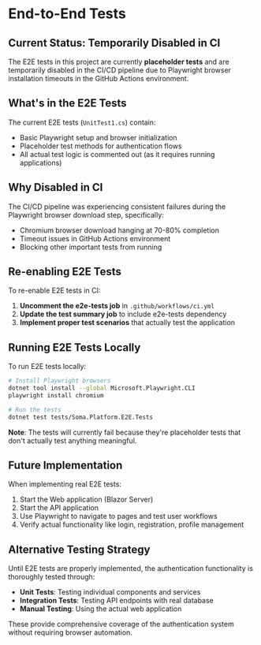 # End-to-End Tests

## Current Status: Temporarily Disabled in CI

The E2E tests in this project are currently **placeholder tests** and are temporarily disabled in the CI/CD pipeline due to Playwright browser installation timeouts in the GitHub Actions environment.

## What's in the E2E Tests

The current E2E tests (`UnitTest1.cs`) contain:
- Basic Playwright setup and browser initialization
- Placeholder test methods for authentication flows
- All actual test logic is commented out (as it requires running applications)

## Why Disabled in CI

The CI/CD pipeline was experiencing consistent failures during the Playwright browser download step, specifically:
- Chromium browser download hanging at 70-80% completion
- Timeout issues in GitHub Actions environment
- Blocking other important tests from running

## Re-enabling E2E Tests

To re-enable E2E tests in CI:

1. **Uncomment the e2e-tests job** in `.github/workflows/ci.yml`
2. **Update the test summary job** to include e2e-tests dependency
3. **Implement proper test scenarios** that actually test the application

## Running E2E Tests Locally

To run E2E tests locally:

```bash
# Install Playwright browsers
dotnet tool install --global Microsoft.Playwright.CLI
playwright install chromium

# Run the tests
dotnet test tests/Soma.Platform.E2E.Tests
```

**Note**: The tests will currently fail because they're placeholder tests that don't actually test anything meaningful.

## Future Implementation

When implementing real E2E tests:

1. Start the Web application (Blazor Server)
2. Start the API application  
3. Use Playwright to navigate to pages and test user workflows
4. Verify actual functionality like login, registration, profile management

## Alternative Testing Strategy

Until E2E tests are properly implemented, the authentication functionality is thoroughly tested through:
- **Unit Tests**: Testing individual components and services
- **Integration Tests**: Testing API endpoints with real database
- **Manual Testing**: Using the actual web application

These provide comprehensive coverage of the authentication system without requiring browser automation.